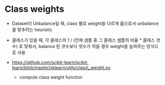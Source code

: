 # Class weights

* Dataset이 Unbalance일 때, class 별로 weight을 다르게 줌으로서 unbalance를 맞추려는 heuristic

* 클래스가 있을 때, 각 클래스의 1 / \(전체 샘플 중 그 클래스 샘플의 비율  \* 클래스 갯수\) 로 맞춰서, balance 된 갯수보다 갯수가 적을 경우 weight을 높여주는 방식으로 사용

* https://github.com/scikit-learn/scikit-learn/blob/master/sklearn/utils/class\_weight.py

  * compute class weight function





